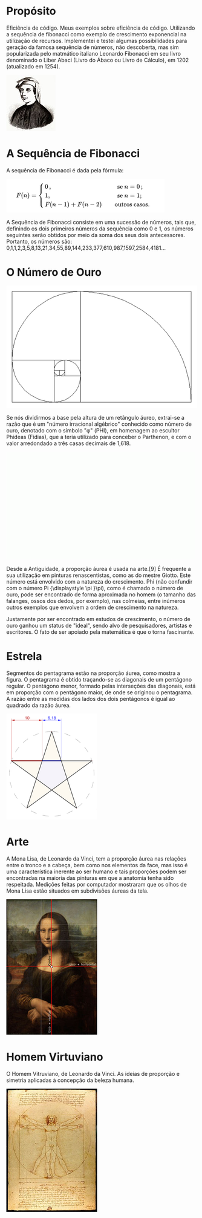 # Propósito
Eficiência de código. Meus exemplos sobre eficiência de código. Utilizando a sequência de fibonacci como exemplo de crescimento exponencial na utilização de recursos. Implementei e testei algumas possibilidades para geração da famosa sequência de números, não descoberta, mas sim popularizada pelo matmático italiano Leonardo Fibonacci em seu livro denominado o Liber Abaci (Livro do Ábaco ou Livro de Cálculo), em 1202 (atualizado em 1254).

<img src="pic-fibonacci.jpg">

# A Sequência de Fibonacci

A sequência de Fibonacci é dada pela fórmula:


<img src="formula.png">

 

A Sequência de Fibonacci consiste em uma sucessão de números, tais que, definindo os dois primeiros números da sequência como 0 e 1, os números seguintes serão obtidos por meio da soma dos seus dois antecessores. Portanto, os números são: 0,1,1,2,3,5,8,13,21,34,55,89,144,233,377,610,987,1597,2584,4181...


# O Número de Ouro

<img src="numero_magico.gif">


Se nós dividirmos a base pela altura de um retângulo áureo, extrai-se a razão que é um "número irracional algébrico" conhecido como número de ouro, denotado com o símbolo "φ" (PHI), em homenagem ao escultor Phideas (Fídias), que a teria utilizado para conceber o Parthenon, e com o valor arredondado a três casas decimais de 1,618. 

<img src="numero-de-ouro.gif">

Desde a Antiguidade, a proporção áurea é usada na arte.[9] É frequente a sua utilização em pinturas renascentistas, como as do mestre Giotto. Este número está envolvido com a natureza do crescimento. Phi (não confundir com o número Pi {\displaystyle \pi }\pi), como é chamado o número de ouro, pode ser encontrado de forma aproximada no homem (o tamanho das falanges, ossos dos dedos, por exemplo), nas colmeias, entre inúmeros outros exemplos que envolvem a ordem de crescimento na natureza.

Justamente por ser encontrado em estudos de crescimento, o número de ouro ganhou um status de "ideal", sendo alvo de pesquisadores, artistas e escritores. O fato de ser apoiado pela matemática é que o torna fascinante.

# Estrela

Segmentos do pentagrama estão na proporção áurea, como mostra a figura. O pentagrama é obtido traçando-se as diagonais de um pentágono regular. O pentágono menor, formado pelas interseções das diagonais, está em proporção com o pentágono maior, de onde se originou o pentagrama. A razão entre as medidas dos lados dos dois pentágonos é igual ao quadrado da razão áurea.

<img src="estrela.png">

# Arte
A Mona Lisa, de Leonardo da Vinci, tem a proporção áurea nas relações entre o tronco e a cabeça, bem como nos elementos da face, mas isso é uma característica inerente ao ser humano e tais proporções podem ser encontradas na maioria das pinturas em que a anatomia tenha sido respeitada. Medições feitas por computador mostraram que os olhos de Mona Lisa estão situados em subdivisões áureas da tela.

<img src="monalisa.jpg">

# Homem Virtuviano
O Homem Vitruviano, de Leonardo da Vinci. As ideias de proporção e simetria aplicadas à concepção da beleza humana.

<img src="homem_virtuviano.jpg">


